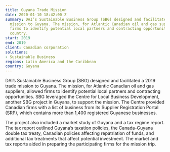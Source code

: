 ```yaml
---
title: Guyana Trade Mission
date: 2020-01-10 18:42:00 Z
summary: DAI’s Sustainable Business Group (SBG) designed and facilitated a 2019 trade
  mission to Guyana. The mission, for Atlantic Canadian oil and gas suppliers, allowed
  firms to identify potential local partners and contracting opportunities in the
  country.
start: 2019
end: 2019
client: Canadian corporation
solutions:
- Sustainable Business
regions: Latin America and the Caribbean
country: Guyana
---
```


DAI’s Sustainable Business Group (SBG) designed and facilitated a 2019 trade mission to Guyana. The mission, for Atlantic Canadian oil and gas suppliers, allowed firms to identify potential local partners and contracting opportunities. SBG leveraged the Centre for Local Business Development, another SBG project in Guyana, to support the mission. The Centre provided Canadian firms with a list of business from its Supplier Registration Portal (SRP), which contains more than 1,400 registered Guyanese businesses. 

The project also included a market study of Guyana and a tax regime report. The tax report outlined Guyana’s taxation policies, the Canada-Guyana double tax treaty, Canadian policies affecting repatriation of funds, and additional tax treatments that affect potential investment. The market and tax reports aided in preparing the participating firms for the mission trip.